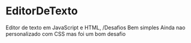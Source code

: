 # EditorDeTexto
Editor de texto em JavaScript e HTML,  /Desafios
Bem simples
Ainda nao personalizado com CSS mas foi um bom desafio


